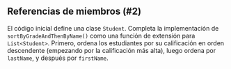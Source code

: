 ## Referencias de miembros (#2)

El código inicial define una clase `Student`. Completa la implementación de `sortByGradeAndThenByName()` como una función de extensión para `List<Student>`. Primero, ordena los estudiantes por su calificación en orden descendente (empezando por la calificación más alta), luego ordena por `lastName`, y después por `firstName`.